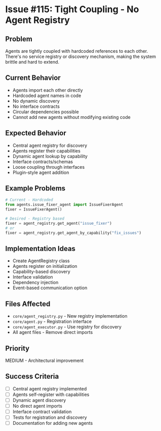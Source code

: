 # Issue #115: Tight Coupling - No Agent Registry

## Problem
Agents are tightly coupled with hardcoded references to each other. There's no service registry or discovery mechanism, making the system brittle and hard to extend.

## Current Behavior
- Agents import each other directly
- Hardcoded agent names in code
- No dynamic discovery
- No interface contracts
- Circular dependencies possible
- Cannot add new agents without modifying existing code

## Expected Behavior
- Central agent registry for discovery
- Agents register their capabilities
- Dynamic agent lookup by capability
- Interface contracts/schemas
- Loose coupling through interfaces
- Plugin-style agent addition

## Example Problems
```python
# Current - Hardcoded
from agents.issue_fixer_agent import IssueFixerAgent
fixer = IssueFixerAgent()

# Desired - Registry based
fixer = agent_registry.get_agent("issue_fixer")
# or
fixer = agent_registry.get_agent_by_capability("fix_issues")
```

## Implementation Ideas
- Create AgentRegistry class
- Agents register on initialization
- Capability-based discovery
- Interface validation
- Dependency injection
- Event-based communication option

## Files Affected
- `core/agent_registry.py` - New registry implementation
- `core/agent.py` - Registration interface
- `core/agent_executor.py` - Use registry for discovery
- All agent files - Remove direct imports

## Priority
MEDIUM - Architectural improvement

## Success Criteria
- [ ] Central agent registry implemented
- [ ] Agents self-register with capabilities
- [ ] Dynamic agent discovery
- [ ] No direct agent imports
- [ ] Interface contract validation
- [ ] Tests for registration and discovery
- [ ] Documentation for adding new agents